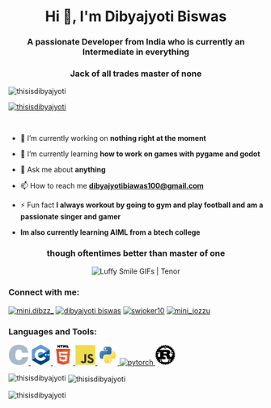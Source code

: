 <h1 align="center">Hi 👋, I'm Dibyajyoti Biswas</h1>
<h3 align="center">A passionate Developer from India who is currently an Intermediate in everything</h3>
<h3 align="center">Jack of all trades master of none</h3>

<p align="left"> <img src="https://komarev.com/ghpvc/?username=thisisdibyajyoti&label=Profile%20views&color=0e75b6&style=flat" alt="thisisdibyajyoti" /> </p>

<p align="left"> <a href="https://github.com/ryo-ma/github-profile-trophy"><img src="https://github-profile-trophy.vercel.app/?username=thisisdibyajyoti" alt="thisisdibyajyoti" /></a> </p>

<p align="left"> <a href="https://twitter.com/" target="blank"><img src="https://img.shields.io/twitter/follow/?logo=twitter&style=for-the-badge" alt="" /></a> </p>

- 🔭 I’m currently working on **nothing right at the moment**

- 🌱 I’m currently learning **how to work on games with pygame and godot**

- 💬 Ask me about **anything**

- 📫 How to reach me **dibyajyotibiawas100@gmail.com**

- ⚡ Fun fact **I always workout by going to gym and play football and am a passionate singer and gamer**

- **Im also currently learning AIML from a btech college**

<h3 align="center"> though oftentimes better than master of one</h3>

<p align="center"><img src="https://media.tenor.com/GnfnLmJlKucAAAAM/smile-laughing.gif" jsaction="" class="sFlh5c FyHeAf iPVvYb" style="max-width: 220px; height: 157px; margin: 0px; width: 283px;" alt="Luffy Smile GIFs | Tenor" jsname="kn3ccd">

<h3 align="left">Connect with me:</h3>
<p align="left">
<a href="https://instagram.com/mini.dibzz_" target="blank"><img align="center" src="https://raw.githubusercontent.com/rahuldkjain/github-profile-readme-generator/master/src/images/icons/Social/instagram.svg" alt="mini.dibzz_" height="30" width="40" /></a>
<a href="www.linkedin.com/in/dibyajyoti-biswas" target="blank"><img align="center" src="https://raw.githubusercontent.com/rahuldkjain/github-profile-readme-generator/master/src/images/icons/Social/linked-in-alt.svg" alt="dibyajyoti biswas" height="30" width="40" /></a>
<a href="https://www.leetcode.com/swjoker10" target="blank"><img align="center" src="https://raw.githubusercontent.com/rahuldkjain/github-profile-readme-generator/master/src/images/icons/Social/leet-code.svg" alt="swjoker10" height="30" width="40" /></a>
<a href="https://discord.gg/mini_jozzu" target="blank"><img align="center" src="https://raw.githubusercontent.com/rahuldkjain/github-profile-readme-generator/master/src/images/icons/Social/discord.svg" alt="mini_jozzu" height="30" width="40" /></a>
</p>

<h3 align="left">Languages and Tools:</h3>
<p align="left"> <a href="https://www.cprogramming.com/" target="_blank" rel="noreferrer"> <img src="https://raw.githubusercontent.com/devicons/devicon/master/icons/c/c-original.svg" alt="c" width="40" height="40"/> </a> <a href="https://www.w3schools.com/cpp/" target="_blank" rel="noreferrer"> <img src="https://raw.githubusercontent.com/devicons/devicon/master/icons/cplusplus/cplusplus-original.svg" alt="cplusplus" width="40" height="40"/> </a> <a href="https://www.w3.org/html/" target="_blank" rel="noreferrer"> <img src="https://raw.githubusercontent.com/devicons/devicon/master/icons/html5/html5-original-wordmark.svg" alt="html5" width="40" height="40"/> </a> <a href="https://developer.mozilla.org/en-US/docs/Web/JavaScript" target="_blank" rel="noreferrer"> <img src="https://raw.githubusercontent.com/devicons/devicon/master/icons/javascript/javascript-original.svg" alt="javascript" width="40" height="40"/> </a> <a href="https://www.python.org" target="_blank" rel="noreferrer"> <img src="https://raw.githubusercontent.com/devicons/devicon/master/icons/python/python-original.svg" alt="python" width="40" height="40"/> </a> <a href="https://pytorch.org/" target="_blank" rel="noreferrer"> <img src="https://www.vectorlogo.zone/logos/pytorch/pytorch-icon.svg" alt="pytorch" width="40" height="40"/> </a> <a href="https://www.rust-lang.org" target="_blank" rel="noreferrer"> <img src="https://raw.githubusercontent.com/devicons/devicon/master/icons/rust/rust-plain.svg" alt="rust" width="40" height="40"/> </a> </p>

<p><img align="left" src="https://github-readme-stats.vercel.app/api/top-langs?username=thisisdibyajyoti&show_icons=true&locale=en&layout=compact" alt="thisisdibyajyoti" /></p>

<p>&nbsp;<img align="center" src="https://github-readme-stats.vercel.app/api?username=thisisdibyajyoti&show_icons=true&locale=en" alt="thisisdibyajyoti" /></p>

<p><img align="center" src="https://github-readme-streak-stats.herokuapp.com/?user=thisisdibyajyoti&" alt="thisisdibyajyoti" /></p>

